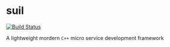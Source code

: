 # suil 
[![Build Status](http://suilteam.ddns.net:49001/buildStatus/icon?job=Nightly/suil)](http://suilteam.ddns.net:49001/job/Nightly/job/suil/)

A lightweight mordern `C++` micro service development framework

